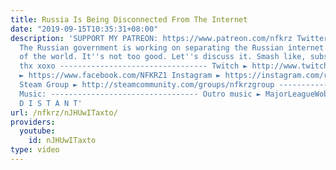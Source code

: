 ```yaml
---
title: Russia Is Being Disconnected From The Internet
date: "2019-09-15T10:35:31+08:00"
description: 'SUPPORT MY PATREON: https://www.patreon.com/nfkrz Twitter ► https://twitter.com/roman_nfkrz
  The Russian government is working on separating the Russian internet from the rest
  of the world. It''s not too good. Let''s discuss it. Smash like, subscribe, comment,
  thx xoxo --------------------------------- Twitch ► http://www.twitch.tv/nfkrz Facebook
  ► https://www.facebook.com/NFKRZ1 Instagram ► https://instagram.com/roman_nfkrz/
  Steam Group ► http://steamcommunity.com/groups/nfkrzgroup ---------------------------------
  Music: --------------------------------- Outro music ► MajorLeagueWobs/Holder -
  D I S T A N T'
url: /nfkrz/nJHUwITaxto/
providers:
  youtube:
    id: nJHUwITaxto
type: video
---
```

